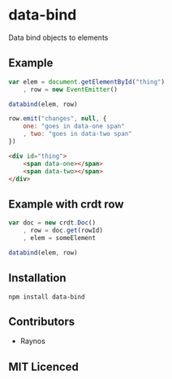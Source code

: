 # data-bind

Data bind objects to elements

## Example

``` js
var elem = document.getElementById("thing")
    , row = new EventEmitter()

databind(elem, row)

row.emit("changes", null, {
    one: "goes in data-one span"
    , two: "goes in data-two span"
})
```

``` html
<div id="thing">
    <span data-one></span>
    <span data-two></span>
</div>
```

## Example with crdt row

``` js
var doc = new crdt.Doc()
    , row = doc.get(rowId)
    , elem = someElement

databind(elem, row)
```

## Installation

`npm install data-bind`

## Contributors

 - Raynos

## MIT Licenced
